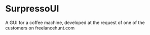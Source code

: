 # SurpressoUI
A GUI for a coffee machine, developed at the request of one of the customers on freelancehunt.com
